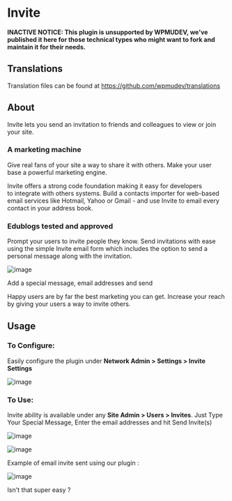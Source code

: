 # Invite


**INACTIVE NOTICE: This plugin is unsupported by WPMUDEV, we've published it here for those technical types who might want to fork and maintain it for their needs.**

## Translations

Translation files can be found at https://github.com/wpmudev/translations

## About

Invite lets you send an invitation to friends and colleagues to view or join your site.

### A marketing machine

Give real fans of your site a way to share it with others. Make your user base a powerful marketing engine.

Invite offers a strong code foundation making it easy for developers to integrate with others systems. Build a contacts importer for web-based email services like Hotmail, Yahoo or Gmail - and use Invite to email every contact in your address book.

### Edublogs tested and approved

Prompt your users to invite people they know. Send invitations with ease using the simple Invite email form which includes the option to send a personal message along with the invitation. 

![image](http://premium.wpmudev.org/wp-content/uploads/2008/08/sendinvites.png)

 Add a special message, email addresses and send

Happy users are by far the best marketing you can get. Increase your reach by giving your users a way to invite others.

## Usage

### To Configure:

Easily configure the plugin under **Network Admin > Settings > Invite Settings** 

![image](https://premium.wpmudev.org/wp-content/uploads/2008/08/invitesettings.png)


### To Use:

Invite ability is available under any **Site Admin > Users > Invites**. Just Type Your Special Message, Enter the email addresses and hit Send Invite(s) 

![image](https://premium.wpmudev.org/wp-content/uploads/2008/08/sendinvites.png)




![image](https://premium.wpmudev.org/wp-content/uploads/2008/08/invitessent.png)


 Example of email invite sent using our plugin : 

![image](https://premium.wpmudev.org/wp-content/uploads/2008/08/example-email.png)


 Isn't that super easy ?
